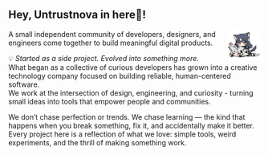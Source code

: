 ## Hey, Untrustnova in here👋!

<img src="./../icon.webp" width="70" align="right">

A small independent community of developers, designers, and engineers come together to build meaningful digital products.  

💡 *Started as a side project. Evolved into something more.*  
What began as a collective of curious developers has grown into a creative technology company focused on building reliable, human-centered software.  
We work at the intersection of design, engineering, and curiosity - turning small ideas into tools that empower people and communities.  


We don’t chase perfection or trends. We chase learning — the kind that happens when you break something, fix it, and accidentally make it better. Every project here is a reflection of what we love: simple tools, weird experiments, and the thrill of making something work.  
